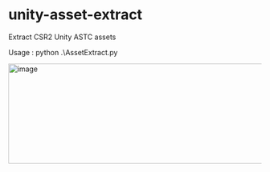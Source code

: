 # unity-asset-extract
Extract CSR2 Unity ASTC assets

Usage : python .\AssetExtract.py


<img width="1329" height="200" alt="image" src="https://github.com/user-attachments/assets/c1064a4b-647a-4c1b-8685-c64c825b3534" />

